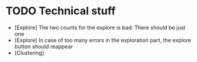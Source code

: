 ﻿# TODO Technical stuff

- [Explore] The two counts for the explore is bad: There should be just one
- [Explore] In case of too many errors in the exploration part, the explore button should reappear
- [Clustering]
